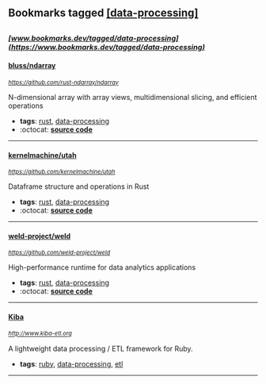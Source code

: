 ## Bookmarks tagged [[data-processing]](https://www.bookmarks.dev/search?q=[data-processing])

_<sup><sup>[www.bookmarks.dev/tagged/data-processing](https://www.bookmarks.dev/tagged/data-processing)</sup></sup>_
---
#### [bluss/ndarray](https://github.com/rust-ndarray/ndarray)
_<sup>https://github.com/rust-ndarray/ndarray</sup>_

N-dimensional array with array views, multidimensional slicing, and efficient operations
* **tags**: [rust](../tagged/rust.md), [data-processing](../tagged/data-processing.md)
* :octocat: **[source code](https://github.com/rust-ndarray/ndarray)**
---
#### [kernelmachine/utah](https://github.com/kernelmachine/utah)
_<sup>https://github.com/kernelmachine/utah</sup>_

Dataframe structure and operations in Rust
* **tags**: [rust](../tagged/rust.md), [data-processing](../tagged/data-processing.md)
* :octocat: **[source code](https://github.com/kernelmachine/utah)**
---
#### [weld-project/weld](https://github.com/weld-project/weld)
_<sup>https://github.com/weld-project/weld</sup>_

High-performance runtime for data analytics applications
* **tags**: [rust](../tagged/rust.md), [data-processing](../tagged/data-processing.md)
* :octocat: **[source code](https://github.com/weld-project/weld)**
---
#### [Kiba](http://www.kiba-etl.org)
_<sup>http://www.kiba-etl.org</sup>_

A lightweight data processing / ETL framework for Ruby.
* **tags**: [ruby](../tagged/ruby.md), [data-processing](../tagged/data-processing.md), [etl](../tagged/etl.md)
---
